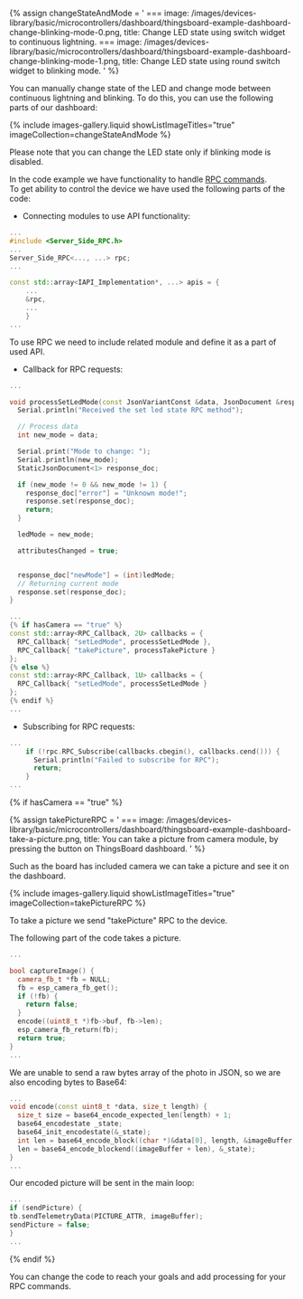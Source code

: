
{% assign changeStateAndMode = '
    ===
        image: /images/devices-library/basic/microcontrollers/dashboard/thingsboard-example-dashboard-change-blinking-mode-0.png,
        title: Change LED state using switch widget to continuous lightning.
    ===
        image: /images/devices-library/basic/microcontrollers/dashboard/thingsboard-example-dashboard-change-blinking-mode-1.png,
        title: Change LED state using round switch widget to blinking mode.
 '
 %}

You can manually change state of the LED and change mode between continuous lightning and blinking.
To do this, you can use the following parts of our dashboard:  

{% include images-gallery.liquid showListImageTitles="true" imageCollection=changeStateAndMode %}
  
Please note that you can change the LED state only if blinking mode is disabled.  

In the code example we have functionality to handle [RPC commands](/docs/{{page.docsPrefix}}user-guide/rpc/#server-side-rpc).  
To get ability to control the device we have used the following parts of the code:  

- Connecting modules to use API functionality:  

```cpp
...
#include <Server_Side_RPC.h>
...
Server_Side_RPC<..., ...> rpc;
...

const std::array<IAPI_Implementation*, ...> apis = {
    ...
    &rpc,
    ...
    }
...
```
To use RPC we need to include related module and define it as a part of used API.  

- Callback for RPC requests:  
    
```cpp
...

void processSetLedMode(const JsonVariantConst &data, JsonDocument &response) {
  Serial.println("Received the set led state RPC method");

  // Process data
  int new_mode = data;

  Serial.print("Mode to change: ");
  Serial.println(new_mode);
  StaticJsonDocument<1> response_doc;

  if (new_mode != 0 && new_mode != 1) {
    response_doc["error"] = "Unknown mode!";
    response.set(response_doc);
    return;
  }

  ledMode = new_mode;

  attributesChanged = true;


  response_doc["newMode"] = (int)ledMode;
  // Returning current mode
  response.set(response_doc);
}

...
{% if hasCamera == "true" %}
const std::array<RPC_Callback, 2U> callbacks = {
  RPC_Callback{ "setLedMode", processSetLedMode },
  RPC_Callback{ "takePicture", processTakePicture }
};
{% else %}
const std::array<RPC_Callback, 1U> callbacks = {
  RPC_Callback{ "setLedMode", processSetLedMode }
};
{% endif %}
...
```

- Subscribing for RPC requests:  
    
```cpp
...
    if (!rpc.RPC_Subscribe(callbacks.cbegin(), callbacks.cend())) {
      Serial.println("Failed to subscribe for RPC");
      return;
    }
...
```

{% if hasCamera == "true" %}

{% assign takePictureRPC = '
    ===
        image: /images/devices-library/basic/microcontrollers/dashboard/thingsboard-example-dashboard-take-a-picture.png,
        title: You can take a picture from camera module, by pressing the button on ThingsBoard dashboard. 
'
%}

Such as the board has included camera we can take a picture and see it on the dashboard.  

{% include images-gallery.liquid showListImageTitles="true" imageCollection=takePictureRPC %}

To take a picture we send "takePicture" RPC to the device.   

The following part of the code takes a picture.

```cpp
...

bool captureImage() {
  camera_fb_t *fb = NULL;
  fb = esp_camera_fb_get();
  if (!fb) {
    return false;
  }
  encode((uint8_t *)fb->buf, fb->len);
  esp_camera_fb_return(fb);
  return true;
}
...
```

We are unable to send a raw bytes array of the photo in JSON, so we are also encoding bytes to Base64:  

```cpp
...
void encode(const uint8_t *data, size_t length) {
  size_t size = base64_encode_expected_len(length) + 1;
  base64_encodestate _state;
  base64_init_encodestate(&_state);
  int len = base64_encode_block((char *)&data[0], length, &imageBuffer[0], &_state);
  len = base64_encode_blockend((imageBuffer + len), &_state);
}
...
```

Our encoded picture will be sent in the main loop:  

```cpp
...
if (sendPicture) {
tb.sendTelemetryData(PICTURE_ATTR, imageBuffer);
sendPicture = false;
}
...
```

{% endif %}

You can change the code to reach your goals and add processing for your RPC commands.  


